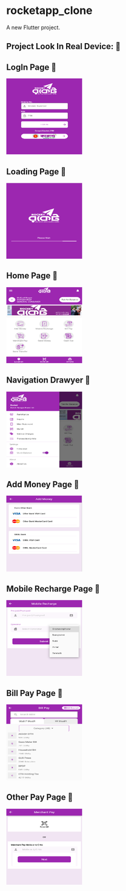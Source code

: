 # rocketapp_clone

A new Flutter project.
## Project Look In Real Device: :tada:
## LogIn Page :tada:
<img src='/SnapShot/login.PNG' width="200px" height="200" alt='Video Prohressbar'/>

## Loading Page :tada:
<img src='/SnapShot/loading.PNG' width="200px" height="200" alt='Video Prohressbar'/>


## Home Page :tada:
<img src='/SnapShot/home.PNG' width="200px" height="200" alt='Video Prohressbar'/>


## Navigation Drawyer :tada:
<img src='/SnapShot/drawyer.PNG' width="200px" height="200" alt='Video Prohressbar'/>

## Add Money Page :tada:
<img src='/SnapShot/addmoney.PNG' width="200px" height="200" alt='Video Prohressbar'/>


## Mobile Recharge Page :tada:
<img src='/SnapShot/mobilerecharge.PNG' width="200px" height="200" alt='Video Prohressbar'/>


## Bill Pay Page :tada:
<img src='/SnapShot/billpay.PNG' width="200px" height="200" alt='Video Prohressbar'/>


## Other  Pay Page :tada:
<img src='/SnapShot/pay.PNG' width="200px" height="200" alt='Video Prohressbar'/>
